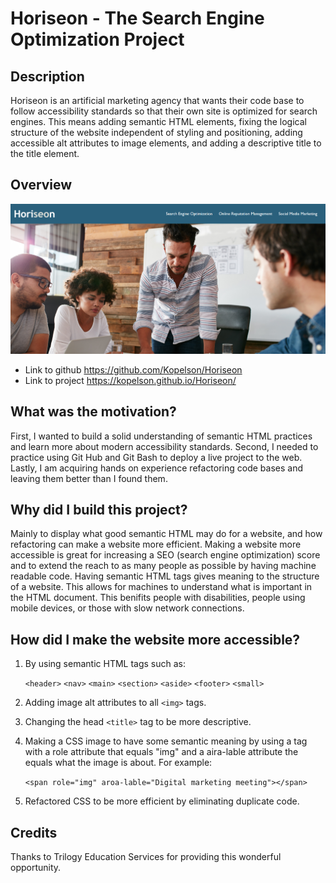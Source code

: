 # Horiseon - The Search Engine Optimization Project

## Description
Horiseon is an artificial marketing agency that wants their code base to follow accessibility standards so that their own site is optimized for search engines. This means adding semantic HTML elements, fixing the logical structure of the website independent of styling and positioning, adding accessible alt attributes to image elements, and adding a descriptive title to the title element.

## Overview
  
  ![Alt text](./images/projectpic.png?raw=true "Title")

  * Link to github https://github.com/Kopelson/Horiseon
  * Link to project https://kopelson.github.io/Horiseon/


## What was the motivation?
First, I wanted to build a solid understanding of semantic HTML practices and learn more about modern accessibility standards.
Second, I needed to practice using Git Hub and Git Bash to deploy a live project to the web.
Lastly, I am acquiring hands on experience refactoring code bases and leaving them better than I found them.

## Why did I build this project?
Mainly to display what good semantic HTML may do for a website, and how refactoring can make a website more efficient. Making a website more accessible is great for increasing a SEO (search engine optimization) score and to extend the reach to as many people as possible by having machine readable code. Having semantic HTML tags gives meaning to the structure of a website. This allows for machines to understand what is important in the HTML document. This benifits people with disabilities, people using mobile devices, or those with slow network connections. 

## How did I make the website more accessible?
1. By using semantic HTML tags such as:

    `<header>`
    `<nav>`
    `<main>`
    `<section>`
    `<aside>`
    `<footer>`
    `<small>`

2. Adding image alt attributes to all `<img>` tags.

3. Changing the head `<title>` tag to be more descriptive.
  
4. Making a CSS image to have some semantic meaning by using a <span> tag with a role attribute that equals "img" and a aira-lable attribute the equals what the image is about. For example:
 
    `<span role="img" aroa-lable="Digital marketing meeting"></span>`

5. Refactored CSS to be more efficient by eliminating duplicate code.

## Credits

Thanks to Trilogy Education Services for providing this wonderful opportunity.







